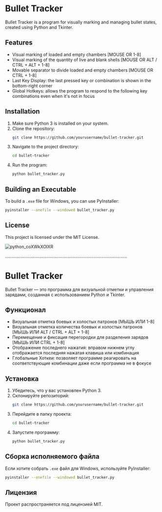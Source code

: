 
# Bullet Tracker

Bullet Tracker is a program for visually marking and managing bullet states, created using Python and Tkinter.

## Features
- Visual marking of loaded and empty chambers [MOUSE OR 1-8]
- Visual marking of the quantity of live and blank shells [MOUSE OR ALT / CTRL + ALT + 1-8]
- Movable separator to divide loaded and empty chambers [MOUSE OR CTRL + 1-8]
- Last Key Display: the last pressed key or combination is  shown in the bottom-right corner
- Global Hotkeys: allows the program to respond to the following key combinations even when it's not in focus

## Installation
1. Make sure Python 3 is installed on your system.
2. Clone the repository:
   ```bash
   git clone https://github.com/yourusername/bullet-tracker.git
   ```
3. Navigate to the project directory:
   ```bash
   cd bullet-tracker
   ```
4. Run the program:
   ```bash
   python bullet_tracker.py
   ```

## Building an Executable
To build a `.exe` file for Windows, you can use PyInstaller:
   ```bash
   pyinstaller --onefile --windowed bullet_tracker.py
   ```

## License
This project is licensed under the MIT License.

![python_coXWkXOIXR](https://github.com/user-attachments/assets/7412d095-a9a7-48ea-9179-e1a842324bc9)

...................................................................................................

# Bullet Tracker

Bullet Tracker — это программа для визуальной отметки и управления зарядами, созданная с использованием Python и Tkinter.

## Функционал
- Визуальная отметка боевых и холостых патронов [МЫШЬ ИЛИ 1-8]
- Визуальная отметка количества боевых и холостых патронов [МЫШЬ ИЛИ ALT / CTRL + ALT + 1-8]
- Перемещение и фиксация перегородки для разделения зарядов [МЫШЬ ИЛИ CTRL + 1-8]
- Отображение последнего нажатия:  вправом нижнем углу  отображается последняя нажатая клавиша или комбинация
- Глобальные Хоткеи: позволяет программе реагировать на соответствующие комбинации даже если программа не в фокусе

## Установка
1. Убедитесь, что у вас установлен Python 3.
2. Склонируйте репозиторий:
   ```bash
   git clone https://github.com/yourusername/bullet-tracker.git
   ```
3. Перейдите в папку проекта:
   ```bash
   cd bullet-tracker
   ```
4. Запустите программу:
   ```bash
   python bullet_tracker.py
   ```

## Сборка исполняемого файла
Если хотите собрать `.exe` файл для Windows, используйте PyInstaller:
   ```bash
   pyinstaller --onefile --windowed bullet_tracker.py
   ```

## Лицензия
Проект распространяется под лицензией MIT.

